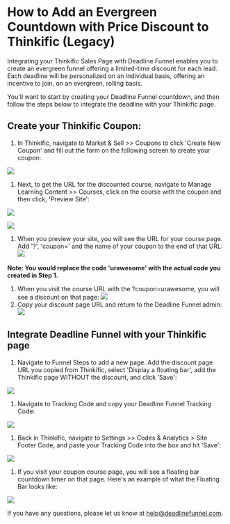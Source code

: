# How to Add an Evergreen Countdown with Price Discount to Thinkific \(Legacy\)

Integrating your Thinkific Sales Page with Deadline Funnel enables you to create an evergreen funnel offering a limited-time discount for each lead. Each deadline will be personalized on an individual basis, offering an incentive to join, on an evergreen, rolling basis.

You'll want to start by creating your Deadline Funnel countdown, and then follow the steps below to integrate the deadline with your Thinkific page.

## Create your Thinkific Coupon:

1. In Thinkific, navigate to Market & Sell &gt;&gt; Coupons to click 'Create New Coupon' and fill out the form on the following screen to create your coupon:

![](https://s3.amazonaws.com/helpscout.net/docs/assets/53974d6ce4b0c76107b109d1/images/5bc4b57c042863158cc76c1e/file-iaBQagp3y5.png)

1. Next, to get the URL for the discounted course, navigate to Manage Learning Content &gt;&gt; Courses, click on the course with the coupon and then click, 'Preview Site':

![](https://s3.amazonaws.com/helpscout.net/docs/assets/53974d6ce4b0c76107b109d1/images/5bc4b589042863158cc76c1f/file-QhkEs2SlRC.png)

![](https://s3.amazonaws.com/helpscout.net/docs/assets/53974d6ce4b0c76107b109d1/images/5bc4b594042863158cc76c21/file-E6kCH4Pk17.png)

1. When you preview your site, you will see the URL for your course page. Add '?', 'coupon=' and the name of your coupon to the end of that URL: ![](https://s3.amazonaws.com/helpscout.net/docs/assets/53974d6ce4b0c76107b109d1/images/58925adb2c7d3a7846308594/file-EKy5HLsyBC.png)

**Note: You would replace the code 'urawesome' with the actual code you created in Step 1.**

1. When you visit the course URL with the ?coupon=urawesome, you will see a discount on that page: ![](https://s3.amazonaws.com/helpscout.net/docs/assets/53974d6ce4b0c76107b109d1/images/58925b702c7d3a7846308597/file-eoFhqpYcHG.png)
2. Copy your discount page URL and return to the Deadline Funnel admin: ![](https://s3.amazonaws.com/helpscout.net/docs/assets/53974d6ce4b0c76107b109d1/images/58925c492c7d3a784630859d/file-38EcredbId.png)

## Integrate Deadline Funnel with your Thinkific page

1. Navigate to Funnel Steps to add a new page. Add the discount page URL you copied from Thinkific, select 'Display a floating bar', add the Thinkific page WITHOUT the discount, and click 'Save':

![](https://s3.amazonaws.com/helpscout.net/docs/assets/53974d6ce4b0c76107b109d1/images/5c783c362c7d3a0cb932155e/file-JDPyIgnWsG.png)

1. Navigate to Tracking Code and copy your Deadline Funnel Tracking Code:

![](https://s3.amazonaws.com/helpscout.net/docs/assets/53974d6ce4b0c76107b109d1/images/5a7b84f70428634376cfec58/file-nCV9LRDZSb.png)

1. Back in Thinkific, navigate to Settings &gt;&gt; Codes & Analytics &gt; Site Footer Code, and paste your Tracking Code into the box and hit 'Save':

![](https://s3.amazonaws.com/helpscout.net/docs/assets/53974d6ce4b0c76107b109d1/images/5bc4b5a72c7d3a04dd5bab6c/file-cbc8t7BiZ7.png)

1. If you visit your coupon course page, you will see a floating bar countdown timer on that page. Here's an example of what the Floating Bar looks like:

![](https://s3.amazonaws.com/helpscout.net/docs/assets/53974d6ce4b0c76107b109d1/images/5c65c0a12c7d3a66e32e783a/file-r2622Bfum3.png)

If you have any questions, please let us know at [help@deadlinefunnel.com](mailto:mailto:help@deadlinefunnel.com).

